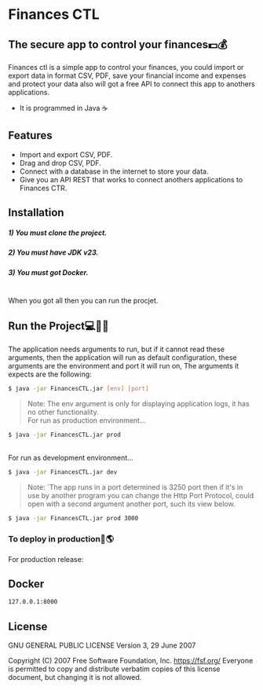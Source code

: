 # Finances CTL
## The secure app to control your finances💵💰


Finances ctl is a simple app to control your finances, you could import or export data in format CSV, PDF,
save your financial income and expenses and protect your data also will got a free API to connect this app
to anothers applications.

- It is programmed in Java ☕

## Features

- Import and export CSV, PDF.
- Drag and drop CSV, PDF.
- Connect with a database in the internet to store your data.
- Give you an API REST that works to connect anothers applications to Finances CTR.


## Installation

##### 1) You must clone the project.
##### 2) You must have JDK v23.
##### 3) You must got Docker.
\
When you got all then you can run the procjet.

## Run the Project💻👨‍💻

The application needs arguments to run, but if it cannot read these arguments, then the application
will run as default configuration, these arguments are the environment and port it will run on,
The arguments it expects are the following:

```sh
$ java -jar FinancesCTL.jar [env] [port]
```

> Note: The env argument is only for displaying application logs, it has no other functionality.
\
For run as production environment...
```sh
$ java -jar FinancesCTL.jar prod
```
\
For run as development environment...

```sh
$ java -jar FinancesCTL.jar dev
```
> Note: `The app runs in a port determined is 3250 port then if it's in use by another program you
can change the Http Port Protocol, could open with a second argument another port, such its view below.

```sh
$ java -jar FinancesCTL.jar prod 3000
```
### To deploy in production🚀🌎

For production release:

## Docker


```sh
127.0.0.1:8000
```

## License

 GNU GENERAL PUBLIC LICENSE
                       Version 3, 29 June 2007

 Copyright (C) 2007 Free Software Foundation, Inc. <https://fsf.org/>
 Everyone is permitted to copy and distribute verbatim copies
 of this license document, but changing it is not allowed.
